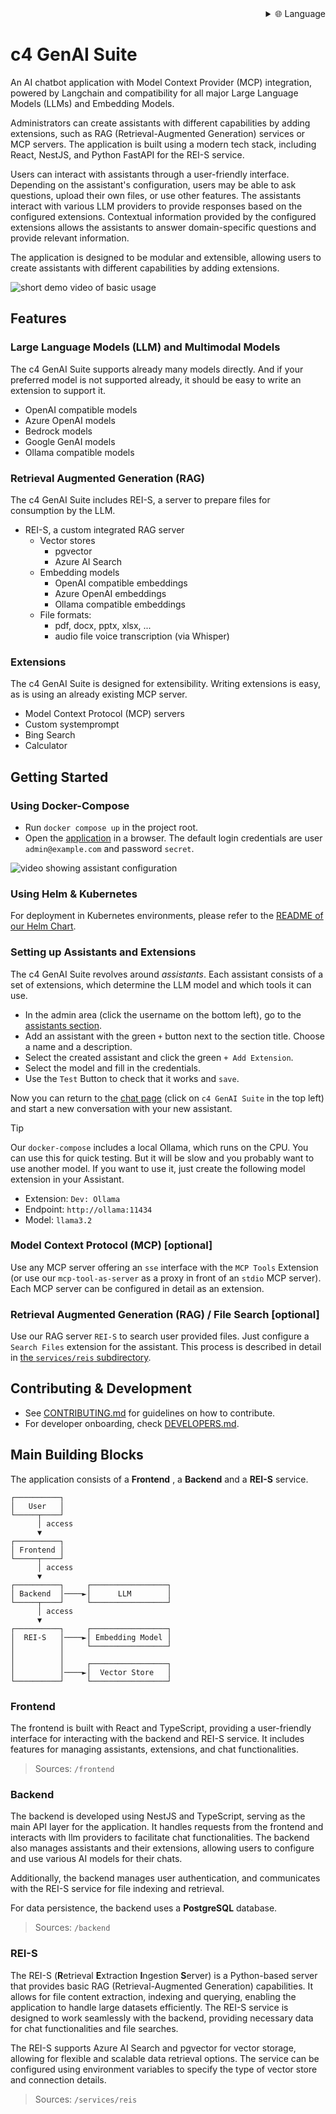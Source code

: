 
<div align="right">
  <details>
    <summary >🌐 Language</summary>
    <div>
      <div align="right">
        <p><a href="https://openaitx.github.io/view.html?user=codecentric&project=c4-genai-suite&lang=en">English</a></p>
        <p><a href="https://openaitx.github.io/view.html?user=codecentric&project=c4-genai-suite&lang=zh-CN">简体中文</a></p>
        <p><a href="https://openaitx.github.io/view.html?user=codecentric&project=c4-genai-suite&lang=zh-TW">繁體中文</a></p>
        <p><a href="https://openaitx.github.io/view.html?user=codecentric&project=c4-genai-suite&lang=ja">日本語</a></p>
        <p><a href="https://openaitx.github.io/view.html?user=codecentric&project=c4-genai-suite&lang=ko">한국어</a></p>
        <p><a href="https://openaitx.github.io/view.html?user=codecentric&project=c4-genai-suite&lang=hi">हिन्दी</a></p>
        <p><a href="https://openaitx.github.io/view.html?user=codecentric&project=c4-genai-suite&lang=th">ไทย</a></p>
        <p><a href="https://openaitx.github.io/view.html?user=codecentric&project=c4-genai-suite&lang=fr">Français</a></p>
        <p><a href="https://openaitx.github.io/view.html?user=codecentric&project=c4-genai-suite&lang=de">Deutsch</a></p>
        <p><a href="https://openaitx.github.io/view.html?user=codecentric&project=c4-genai-suite&lang=es">Español</a></p>
        <p><a href="https://openaitx.github.io/view.html?user=codecentric&project=c4-genai-suite&lang=it">Itapano</a></p>
        <p><a href="https://openaitx.github.io/view.html?user=codecentric&project=c4-genai-suite&lang=ru">Русский</a></p>
        <p><a href="https://openaitx.github.io/view.html?user=codecentric&project=c4-genai-suite&lang=pt">Português</a></p>
        <p><a href="https://openaitx.github.io/view.html?user=codecentric&project=c4-genai-suite&lang=nl">Nederlands</a></p>
        <p><a href="https://openaitx.github.io/view.html?user=codecentric&project=c4-genai-suite&lang=pl">Polski</a></p>
        <p><a href="https://openaitx.github.io/view.html?user=codecentric&project=c4-genai-suite&lang=ar">العربية</a></p>
        <p><a href="https://openaitx.github.io/view.html?user=codecentric&project=c4-genai-suite&lang=fa">فارسی</a></p>
        <p><a href="https://openaitx.github.io/view.html?user=codecentric&project=c4-genai-suite&lang=tr">Türkçe</a></p>
        <p><a href="https://openaitx.github.io/view.html?user=codecentric&project=c4-genai-suite&lang=vi">Tiếng Việt</a></p>
        <p><a href="https://openaitx.github.io/view.html?user=codecentric&project=c4-genai-suite&lang=id">Bahasa Indonesia</a></p>
      </div>
    </div>
  </details>
</div>

# c4 GenAI Suite

An AI chatbot application with Model Context Provider (MCP) integration, powered by Langchain and compatibility for all major Large Language Models (LLMs) and Embedding Models.

Administrators can create assistants with different capabilities by adding extensions, such as RAG (Retrieval-Augmented Generation) services or MCP servers. The application is built using a modern tech stack, including React, NestJS, and Python FastAPI for the REI-S service.

Users can interact with assistants through a user-friendly interface. Depending on the assistant's configuration, users may be able to ask questions, upload their own files, or use other features. The assistants interact with various LLM providers to provide responses based on the configured extensions. Contextual information provided by the configured extensions allows the assistants to answer domain-specific questions and provide relevant information.

The application is designed to be modular and extensible, allowing users to create assistants with different capabilities by adding extensions.

![short demo video of basic usage](demo/preview.webp)

## Features

### Large Language Models (LLM) and Multimodal Models

The c4 GenAI Suite supports already many models directly. And if your preferred model is not supported already, it should be easy to write an extension to support it.

* OpenAI compatible models
* Azure OpenAI models
* Bedrock models
* Google GenAI models
* Ollama compatible models

### Retrieval Augmented Generation (RAG)

The c4 GenAI Suite includes REI-S, a server to prepare files for consumption by the LLM.

* REI-S, a custom integrated RAG server
  * Vector stores
    * pgvector
    * Azure AI Search
  * Embedding models
    * OpenAI compatible embeddings
    * Azure OpenAI embeddings
    * Ollama compatible embeddings
  * File formats:
    * pdf, docx, pptx, xlsx, ...
    * audio file voice transcription (via Whisper)

### Extensions

The c4 GenAI Suite is designed for extensibility. Writing extensions is easy, as is using an already existing MCP server.

* Model Context Protocol (MCP) servers
* Custom systemprompt
* Bing Search
* Calculator


## Getting Started

### Using Docker-Compose

- Run `docker compose up` in the project root.
- Open the [application](http://localhost:3333) in a browser. The default login credentials are user `admin@example.com` and password `secret`.

![video showing assistant configuration](demo/assistants.webp)

### Using Helm & Kubernetes

For deployment in Kubernetes environments, please refer to the [README of our Helm Chart](./helm-chart/README.md).

### Setting up Assistants and Extensions

The c4 GenAI Suite revolves around *assistants*.
Each assistant consists of a set of extensions, which determine the LLM model and which tools it can use.

- In the admin area (click the username on the bottom left), go to the [assistants section](http://localhost:3333/admin/assistants).
- Add an assistant with the green `+` button next to the section title. Choose a name and a description.
- Select the created assistant and click the green `+ Add Extension`.
- Select the model and fill in the credentials.
- Use the `Test` Button to check that it works and `save`.

Now you can return to the [chat page](http://localhost:3333/chat) (click on `c4 GenAI Suite` in the top left) and start a new conversation with your new assistant.

> [!TIP]
> Our `docker-compose` includes a local Ollama, which runs on the CPU. You can use this for quick testing. But it will be slow and you probably want to use another model. If you want to use it, just create the following model extension in your Assistant.
> * Extension: `Dev: Ollama`
> * Endpoint: `http://ollama:11434`
> * Model: `llama3.2`

### Model Context Protocol (MCP) [optional]

Use any MCP server offering an `sse` interface with the `MCP Tools` Extension (or use our `mcp-tool-as-server` as a proxy in front of an `stdio` MCP server).
Each MCP server can be configured in detail as an extension.

### Retrieval Augmented Generation (RAG) / File Search [optional]

Use our RAG server `REI-S` to search user provided files. Just configure a `Search Files` extension for the assistant.
This process is described in detail in [the `services/reis` subdirectory](services/reis/#example-configuration-in-c4).

## Contributing & Development

* See [CONTRIBUTING.md](CONTRIBUTING.md) for guidelines on how to contribute.
* For developer onboarding, check [DEVELOPERS.md](DEVELOPERS.md).

## Main Building Blocks

The application consists of a **Frontend** , a **Backend**  and a **REI-S**  service.

```
┌──────────┐
│   User   │
└─────┬────┘
      │ access
      ▼
┌──────────┐
│ Frontend │
└─────┬────┘
      │ access
      ▼
┌──────────┐     ┌─────────────────┐
│ Backend  │────►│      LLM        │
└─────┬────┘     └─────────────────┘
      │ access
      ▼
┌──────────┐     ┌─────────────────┐
│  REI-S   │────►│ Embedding Model │
│          │     └─────────────────┘
│          │
│          │     ┌─────────────────┐
│          │────►│  Vector Store   │
└──────────┘     └─────────────────┘
```


### Frontend

The frontend is built with React and TypeScript, providing a user-friendly interface for interacting with the backend and REI-S service. It includes features for managing assistants, extensions, and chat functionalities.

> Sources: `/frontend`

### Backend

The backend is developed using NestJS and TypeScript, serving as the main API layer for the application. It handles requests from the frontend and interacts with llm providers to facilitate chat functionalities. The backend also manages assistants and their extensions, allowing users to configure and use various AI models for their chats.

Additionally, the backend manages user authentication, and communicates with the REI-S service for file indexing and retrieval.

For data persistence, the backend uses a **PostgreSQL** database.

> Sources: `/backend`

### REI-S

The REI-S (**R**etrieval **E**xtraction **I**ngestion **S**erver) is a Python-based server that provides basic RAG (Retrieval-Augmented Generation) capabilities. It allows for file content extraction, indexing and querying, enabling the application to handle large datasets efficiently. The REI-S service is designed to work seamlessly with the backend, providing necessary data for chat functionalities and file searches.

The REI-S supports Azure AI Search and pgvector for vector storage, allowing for flexible and scalable data retrieval options. The service can be configured using environment variables to specify the type of vector store and connection details.

> Sources: `/services/reis`
